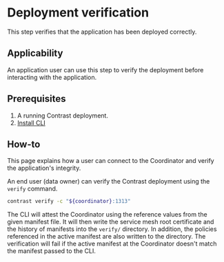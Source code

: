 # Deployment verification

This step verifies that the application has been deployed correctly.

## Applicability

An application user can use this step to verify the deployment before interacting with the application.

## Prerequisites

1. A running Contrast deployment.
2. [Install CLI](../install-cli.md)

## How-to

This page explains how a user can connect to the Coordinator and verify the application's integrity.

An end user (data owner) can verify the Contrast deployment using the `verify` command.

```sh
contrast verify -c "${coordinator}:1313"
```

The CLI will attest the Coordinator using the reference values from the given manifest file. It will then write the
service mesh root certificate and the history of manifests into the `verify/` directory. In addition, the policies
referenced in the active manifest are also written to the directory. The verification will fail if the active
manifest at the Coordinator doesn't match the manifest passed to the CLI.
